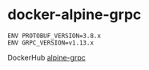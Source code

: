 # docker-alpine-grpc

```
ENV PROTOBUF_VERSION=3.8.x
ENV GRPC_VERSION=v1.13.x
```

DockerHub
[alpine-grpc](https://hub.docker.com/r/taiga55/alpine-grpc/)

